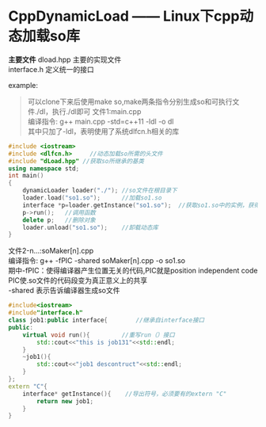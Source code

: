 # CppDynamicLoad —— Linux下cpp动态加载so库


**主要文件**
dload.hpp			主要的实现文件  
interface.h			定义统一的接口  

example:  
>可以clone下来后使用make so,make两条指令分别生成so和可执行文件./dl，执行./dl即可
文件1:main.cpp  
编译指令:    g++ main.cpp -std=c++11 -ldl -o dl  
其中只加了-ldl，表明使用了系统dlfcn.h相关的库  
```C++
#include <iostream>
#include <dlfcn.h>     //动态加载so所需的头文件
#include "dLoad.hpp" //获取so所继承的基类
using namespace std;
int main()
{
    dynamicLoader loader("./"); //so文件在根目录下
    loader.load("so1.so");      //加载so1.so
    interface *p=loader.getInstance("so1.so");  //获取so1.so中的实例，获得对象
    p->run();   //调用函数
    delete p;   //删除对象
    loader.unload("so1.so");    //卸载动态库
}
```

文件2-n...:soMaker[n].cpp  
编译指令: g++ -fPIC -shared soMaker[n].cpp -o so1.so  
期中-fPIC：使得编译器产生位置无关的代码,PIC就是position independent code  
PIC使.so文件的代码段变为真正意义上的共享  
-shared 表示告诉编译器生成so文件  

```C++
#include<iostream>
#include"interface.h"
class job1:public interface{		//继承自interface接口
public:
    virtual void run(){			//重写run（）接口
        std::cout<<"this is job131"<<std::endl;
    }
    ~job1(){
        std::cout<<"job1 descontruct"<<std::endl;
    }
};
extern "C"{
    interface* getInstance(){    //导出符号，必须要有的extern "C"
        return new job1;
    }    
}
```
